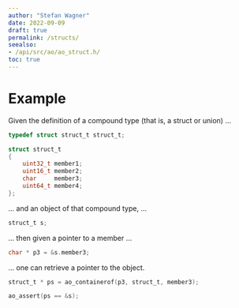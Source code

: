 ```yaml
---
author: "Stefan Wagner"
date: 2022-09-09
draft: true
permalink: /structs/
seealso:
- /api/src/ao/ao_struct.h/
toc: true
---
```


# Example

Given the definition of a compound type (that is, a struct or union) ...

```c
typedef struct struct_t struct_t;
```

```c
struct struct_t
{
    uint32_t member1;
    uint16_t member2;
    char     member3;
    uint64_t member4;
};
```

... and an object of that compound type, ...

```c
struct_t s;
```

... then given a pointer to a member ...

```c
char * p3 = &s.member3;
```

... one can retrieve a pointer to the object.

```c
struct_t * ps = ao_containerof(p3, struct_t, member3);
```

```c
ao_assert(ps == &s);
```
